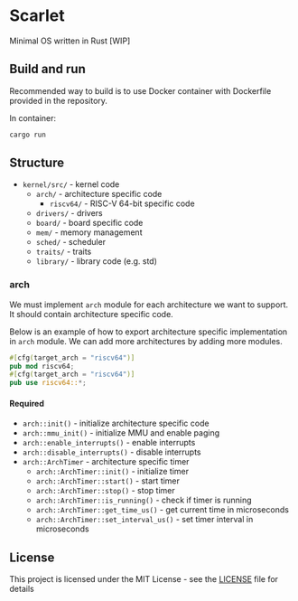 # Scarlet
Minimal OS written in Rust [WIP]

## Build and run

Recommended way to build is to use Docker container with Dockerfile provided in the repository.

In container:

```bash
cargo run
```

## Structure

- `kernel/src/` - kernel code
    - `arch/` - architecture specific code
        - `riscv64/` - RISC-V 64-bit specific code
    - `drivers/` - drivers
    - `board/` - board specific code
    - `mem/` - memory management
    - `sched/` - scheduler
    - `traits/` - traits
    - `library/` - library code (e.g. std)

### arch

We must implement `arch` module for each architecture we want to support. It should contain architecture specific code.

Below is an example of how to export architecture specific implementation in `arch` module.
We can add more architectures by adding more modules.

```rust
#[cfg(target_arch = "riscv64")]
pub mod riscv64;
#[cfg(target_arch = "riscv64")]
pub use riscv64::*;
```

#### Required

- `arch::init()` - initialize architecture specific code
- `arch::mmu_init()` - initialize MMU and enable paging
- `arch::enable_interrupts()` - enable interrupts
- `arch::disable_interrupts()` - disable interrupts
- `arch::ArchTimer` - architecture specific timer
    - `arch::ArchTimer::init()` - initialize timer
    - `arch::ArchTimer::start()` - start timer
    - `arch::ArchTimer::stop()` - stop timer
    - `arch::ArchTimer::is_running()` - check if timer is running
    - `arch::ArchTimer::get_time_us()` - get current time in microseconds
    - `arch::ArchTimer::set_interval_us()` - set timer interval in microseconds

## License

This project is licensed under the MIT License - see the [LICENSE](LICENSE) file for details
